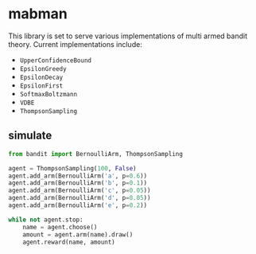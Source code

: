 # mabman

This library is set to serve various implementations of multi armed bandit theory. Current implementations include:
* `UpperConfidenceBound`
* `EpsilonGreedy`
* `EpsilonDecay`
* `EpsilonFirst`
* `SoftmaxBoltzmann`
* `VDBE`
* `ThompsonSampling`

## simulate

```python
from bandit import BernoulliArm, ThompsonSampling

agent = ThompsonSampling(100, False)
agent.add_arm(BernoulliArm('a', p=0.6))
agent.add_arm(BernoulliArm('b', p=0.1))
agent.add_arm(BernoulliArm('c', p=0.05))
agent.add_arm(BernoulliArm('d', p=0.05))
agent.add_arm(BernoulliArm('e', p=0.2))

while not agent.stop:
    name = agent.choose()
    amount = agent.arm(name).draw()
    agent.reward(name, amount)
```